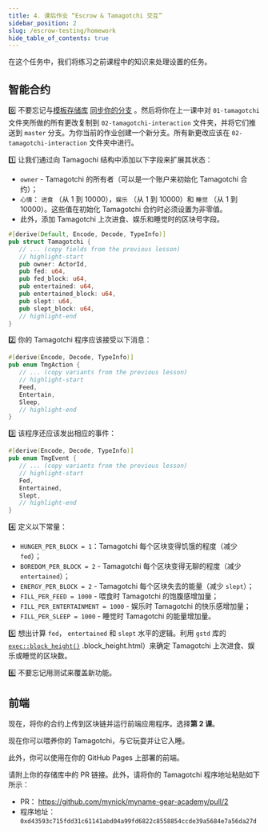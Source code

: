 ```yaml
---
title: 4. 课后作业 “Escrow & Tamagotchi 交互”
sidebar_position: 2
slug: /escrow-testing/homework
hide_table_of_contents: true
---
```


在这个任务中，我们将练习之前课程中的知识来处理设置的任务。

## 智能合约

0️⃣ 不要忘记与[模板存储库](https://github.com/gear-foundation/dapps-template-gear-academy) [同步你的分支](https://docs.github.com/en/pull-requests/collaborating-with-pull-requests/working-with-forks/syncing-a-fork) 。然后将你在上一课中对 `01-tamagotchi` 文件夹所做的所有更改复制到 `02-tamagotchi-interaction` 文件夹，并将它们推送到 `master` 分支。为你当前的作业创建一个新分支。所有新更改应该在 `02-tamagotchi-interaction` 文件夹中进行。

1️⃣ 让我们通过向 Tamagochi 结构中添加以下字段来扩展其状态：

- `owner` - Tamagotchi 的所有者（可以是一个账户来初始化 Tamagotchi 合约）；
- `心情`： `进食` （从 1 到 10000），`娱乐` （从 1 到 10000）和 `睡觉` （从 1 到 10000）。这些值在初始化 Tamagotchi 合约时必须设置为非零值。
- 此外，添加 Tamagotchi 上次进食、娱乐和睡觉时的区块号字段。

```rust title="02-tamagotchi-interaction/io/src/lib.rs"
#[derive(Default, Encode, Decode, TypeInfo)]
pub struct Tamagotchi {
   // ... (copy fields from the previous lesson)
   // highlight-start
   pub owner: ActorId,
   pub fed: u64,
   pub fed_block: u64,
   pub entertained: u64,
   pub entertained_block: u64,
   pub slept: u64,
   pub slept_block: u64,
   // highlight-end
}
```

2️⃣ 你的 Tamagotchi 程序应该接受以下消息：

```rust title="02-tamagotchi-interaction/io/src/lib.rs"
#[derive(Encode, Decode, TypeInfo)]
pub enum TmgAction {
   // ... (copy variants from the previous lesson)
   // highlight-start
   Feed,
   Entertain,
   Sleep,
   // highlight-end
}
```

3️⃣ 该程序还应该发出相应的事件：

```rust title="02-tamagotchi-interaction/io/src/lib.rs"
#[derive(Encode, Decode, TypeInfo)]
pub enum TmgEvent {
   // ... (copy variants from the previous lesson)
   // highlight-start
   Fed,
   Entertained,
   Slept,
   // highlight-end
}
```

4️⃣ 定义以下常量：

- `HUNGER_PER_BLOCK = 1`：Tamagotchi 每个区块变得饥饿的程度（减少 `fed`）；
- `BOREDOM_PER_BLOCK = 2` - Tamagotchi 每个区块变得无聊的程度（减少 `entertained`）；
- `ENERGY_PER_BLOCK = 2` - Tamagotchi 每个区块失去的能量（减少 `slept`）；
- `FILL_PER_FEED = 1000` - 喂食时 Tamagotchi 的饱腹感增加量；
- `FILL_PER_ENTERTAINMENT = 1000` - 娱乐时 Tamagotchi 的快乐感增加量；
- `FILL_PER_SLEEP = 1000` - 睡觉时 Tamagotchi 的能量增加量。

5️⃣ 想出计算 `fed`， `entertained` 和 `slept` 水平的逻辑。利用 `gstd` 库的 [`exec::block_height()`](https://docs.gear.rs/gstd/exec/fn.block_height.html) .block_height.html）来确定 Tamagotchi 上次进食、娱乐或睡觉的区块数。

6️⃣ 不要忘记用测试来覆盖新功能。

## 前端

现在，将你的合约上传到区块链并运行前端应用程序。选择**第 2 课**。

现在你可以喂养你的 Tamagotchi，与它玩耍并让它入睡。

此外，你可以使用在你的 GitHub Pages 上部署的前端。

请附上你的存储库中的 PR 链接。此外，请将你的 Tamagotchi 程序地址粘贴如下所示：

- PR： <https://github.com/mynick/myname-gear-academy/pull/2>
- 程序地址： `0xd43593c715fdd31c61141abd04a99fd6822c8558854ccde39a5684e7a56da27d`
